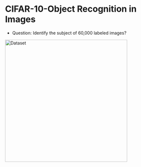 # CIFAR-10-Object Recognition in Images

* Question: Identify the subject of 60,000 labeled images?

<img src="https://github.com/ChenghaoDing90/CIFAR10/tree/main/result/snapshot.png" alt="Dataset" style="width: 400px;"/>
